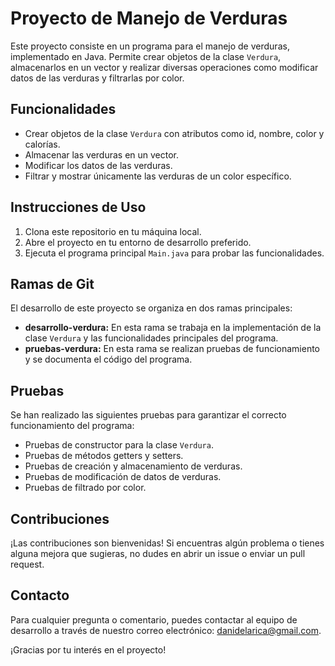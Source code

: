 # Proyecto de Manejo de Verduras

Este proyecto consiste en un programa para el manejo de verduras, implementado en Java. Permite crear objetos de la clase `Verdura`, almacenarlos en un vector y realizar diversas operaciones como modificar datos de las verduras y filtrarlas por color.

## Funcionalidades

- Crear objetos de la clase `Verdura` con atributos como id, nombre, color y calorías.
- Almacenar las verduras en un vector.
- Modificar los datos de las verduras.
- Filtrar y mostrar únicamente las verduras de un color específico.

## Instrucciones de Uso

1. Clona este repositorio en tu máquina local.
2. Abre el proyecto en tu entorno de desarrollo preferido.
3. Ejecuta el programa principal `Main.java` para probar las funcionalidades.

## Ramas de Git

El desarrollo de este proyecto se organiza en dos ramas principales:

- **desarrollo-verdura:** En esta rama se trabaja en la implementación de la clase `Verdura` y las funcionalidades principales del programa.
- **pruebas-verdura:** En esta rama se realizan pruebas de funcionamiento y se documenta el código del programa.

## Pruebas

Se han realizado las siguientes pruebas para garantizar el correcto funcionamiento del programa:

- Pruebas de constructor para la clase `Verdura`.
- Pruebas de métodos getters y setters.
- Pruebas de creación y almacenamiento de verduras.
- Pruebas de modificación de datos de verduras.
- Pruebas de filtrado por color.


## Contribuciones

¡Las contribuciones son bienvenidas! Si encuentras algún problema o tienes alguna mejora que sugieras, no dudes en abrir un issue o enviar un pull request.

## Contacto

Para cualquier pregunta o comentario, puedes contactar al equipo de desarrollo a través de nuestro correo electrónico: danidelarica@gmail.com.

¡Gracias por tu interés en el proyecto!
